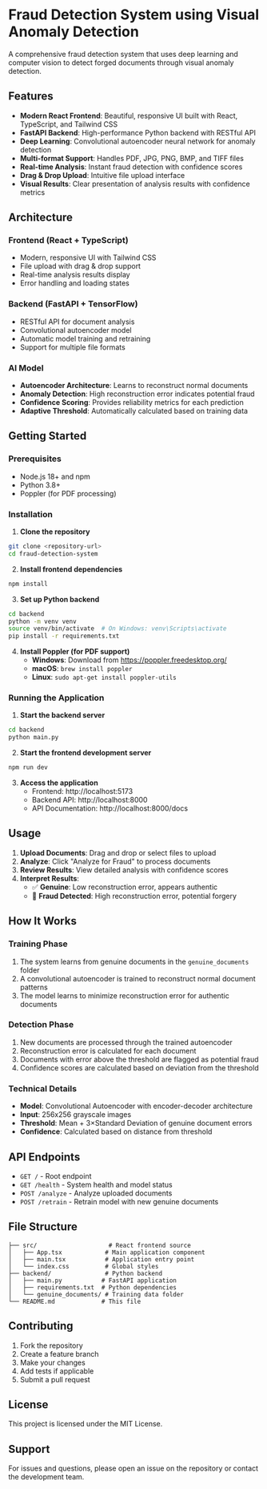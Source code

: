 # Fraud Detection System using Visual Anomaly Detection

A comprehensive fraud detection system that uses deep learning and computer vision to detect forged documents through visual anomaly detection.

## Features

- **Modern React Frontend**: Beautiful, responsive UI built with React, TypeScript, and Tailwind CSS
- **FastAPI Backend**: High-performance Python backend with RESTful API
- **Deep Learning**: Convolutional autoencoder neural network for anomaly detection
- **Multi-format Support**: Handles PDF, JPG, PNG, BMP, and TIFF files
- **Real-time Analysis**: Instant fraud detection with confidence scores
- **Drag & Drop Upload**: Intuitive file upload interface
- **Visual Results**: Clear presentation of analysis results with confidence metrics

## Architecture

### Frontend (React + TypeScript)
- Modern, responsive UI with Tailwind CSS
- File upload with drag & drop support
- Real-time analysis results display
- Error handling and loading states

### Backend (FastAPI + TensorFlow)
- RESTful API for document analysis
- Convolutional autoencoder model
- Automatic model training and retraining
- Support for multiple file formats

### AI Model
- **Autoencoder Architecture**: Learns to reconstruct normal documents
- **Anomaly Detection**: High reconstruction error indicates potential fraud
- **Confidence Scoring**: Provides reliability metrics for each prediction
- **Adaptive Threshold**: Automatically calculated based on training data

## Getting Started

### Prerequisites

- Node.js 18+ and npm
- Python 3.8+
- Poppler (for PDF processing)

### Installation

1. **Clone the repository**
```bash
git clone <repository-url>
cd fraud-detection-system
```

2. **Install frontend dependencies**
```bash
npm install
```

3. **Set up Python backend**
```bash
cd backend
python -m venv venv
source venv/bin/activate  # On Windows: venv\Scripts\activate
pip install -r requirements.txt
```

4. **Install Poppler (for PDF support)**
   - **Windows**: Download from https://poppler.freedesktop.org/
   - **macOS**: `brew install poppler`
   - **Linux**: `sudo apt-get install poppler-utils`

### Running the Application

1. **Start the backend server**
```bash
cd backend
python main.py
```

2. **Start the frontend development server**
```bash
npm run dev
```

3. **Access the application**
   - Frontend: http://localhost:5173
   - Backend API: http://localhost:8000
   - API Documentation: http://localhost:8000/docs

## Usage

1. **Upload Documents**: Drag and drop or select files to upload
2. **Analyze**: Click "Analyze for Fraud" to process documents
3. **Review Results**: View detailed analysis with confidence scores
4. **Interpret Results**:
   - ✅ **Genuine**: Low reconstruction error, appears authentic
   - 🚨 **Fraud Detected**: High reconstruction error, potential forgery

## How It Works

### Training Phase
1. The system learns from genuine documents in the `genuine_documents` folder
2. A convolutional autoencoder is trained to reconstruct normal document patterns
3. The model learns to minimize reconstruction error for authentic documents

### Detection Phase
1. New documents are processed through the trained autoencoder
2. Reconstruction error is calculated for each document
3. Documents with error above the threshold are flagged as potential fraud
4. Confidence scores are calculated based on deviation from the threshold

### Technical Details
- **Model**: Convolutional Autoencoder with encoder-decoder architecture
- **Input**: 256x256 grayscale images
- **Threshold**: Mean + 3×Standard Deviation of genuine document errors
- **Confidence**: Calculated based on distance from threshold

## API Endpoints

- `GET /` - Root endpoint
- `GET /health` - System health and model status
- `POST /analyze` - Analyze uploaded documents
- `POST /retrain` - Retrain model with new genuine documents

## File Structure

```
├── src/                    # React frontend source
│   ├── App.tsx            # Main application component
│   ├── main.tsx           # Application entry point
│   └── index.css          # Global styles
├── backend/               # Python backend
│   ├── main.py           # FastAPI application
│   ├── requirements.txt  # Python dependencies
│   └── genuine_documents/ # Training data folder
└── README.md             # This file
```

## Contributing

1. Fork the repository
2. Create a feature branch
3. Make your changes
4. Add tests if applicable
5. Submit a pull request

## License

This project is licensed under the MIT License.

## Support

For issues and questions, please open an issue on the repository or contact the development team.